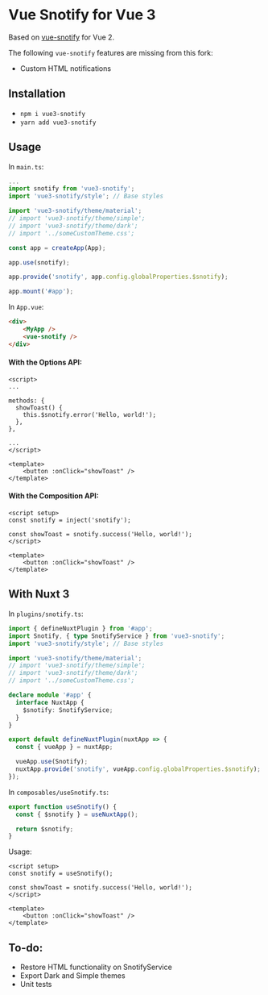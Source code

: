 # Vue Snotify for Vue 3
Based on [vue-snotify](https://github.com/artemsky/vue-snotify) for Vue 2.

The following `vue-snotify` features are missing from this fork:
- Custom HTML notifications

## Installation
- ```npm i vue3-snotify```
- ```yarn add vue3-snotify```

## Usage

In `main.ts`:

```ts
...
import snotify from 'vue3-snotify';
import 'vue3-snotify/style'; // Base styles

import 'vue3-snotify/theme/material';
// import 'vue3-snotify/theme/simple';
// import 'vue3-snotify/theme/dark';
// import '../someCustomTheme.css';

const app = createApp(App);

app.use(snotify);

app.provide('snotify', app.config.globalProperties.$snotify);

app.mount('#app');
```

In `App.vue`:

```html
<div>
    <MyApp />
    <vue-snotify />
</div>
```

#### **With the Options API:**

```vue
<script>
...

methods: {
  showToast() {
    this.$snotify.error('Hello, world!');
  },
},

...
</script>

<template>
    <button :onClick="showToast" />
</template>
```

#### **With the Composition API:**

```vue
<script setup>
const snotify = inject('snotify');

const showToast = snotify.success('Hello, world!');
</script>

<template>
    <button :onClick="showToast" />
</template>
```

## With Nuxt 3

In `plugins/snotify.ts`:

```ts
import { defineNuxtPlugin } from '#app';
import Snotify, { type SnotifyService } from 'vue3-snotify';
import 'vue3-snotify/style'; // Base styles

import 'vue3-snotify/theme/material';
// import 'vue3-snotify/theme/simple';
// import 'vue3-snotify/theme/dark';
// import '../someCustomTheme.css';

declare module '#app' {
  interface NuxtApp {
    $snotify: SnotifyService;
  }
}

export default defineNuxtPlugin(nuxtApp => {
  const { vueApp } = nuxtApp;

  vueApp.use(Snotify);
  nuxtApp.provide('snotify', vueApp.config.globalProperties.$snotify);
});
```

In `composables/useSnotify.ts`:

```ts
export function useSnotify() {
  const { $snotify } = useNuxtApp();

  return $snotify;
}
```

Usage:

```vue
<script setup>
const snotify = useSnotify();

const showToast = snotify.success('Hello, world!');
</script>

<template>
    <button :onClick="showToast" />
</template>
```

## To-do:
- Restore HTML functionality on SnotifyService
- Export Dark and Simple themes
- Unit tests
